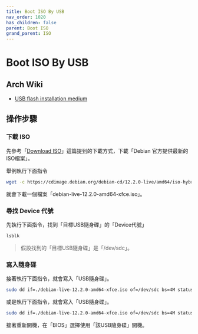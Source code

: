```yaml
---
title: Boot ISO By USB
nav_order: 1020
has_children: false
parent: Boot ISO
grand_parent: ISO
---
```



# Boot ISO By USB

## Arch Wiki

* [USB flash installation medium](https://wiki.archlinux.org/title/USB_flash_installation_medium)


## 操作步驟


### 下載 ISO

先參考「[Download ISO](https://samwhelp.github.io/note-about-debian/read/core/iso/download-iso.html)」這篇提到的下載方式，下載「Debian 官方提供最新的ISO檔案」。

舉例執行下面指令

``` sh
wget -c https://cdimage.debian.org/debian-cd/12.2.0-live/amd64/iso-hybrid/debian-live-12.2.0-amd64-xfce.iso
```

就會下載一個檔案「debian-live-12.2.0-amd64-xfce.iso」。


### 尋找 Device 代號

先執行下面指令，找到「目標USB隨身碟」的「Device代號」

``` sh
lsblk
```

> 假設找到的「目標USB隨身碟」是「/dev/sdc」。


### 寫入隨身碟


接著執行下面指令，就會寫入「USB隨身碟」。

``` sh
sudo dd if=./debian-live-12.2.0-amd64-xfce.iso of=/dev/sdc bs=4M status=progress && sync
```

或是執行下面指令，就會寫入「USB隨身碟」。

``` sh
sudo dd if=./debian-live-12.2.0-amd64-xfce.iso of=/dev/sdc bs=4M status=progress conv=fsync oflag=direct
```

接著重新開機，在「BIOS」選擇使用「該USB隨身碟」開機。



